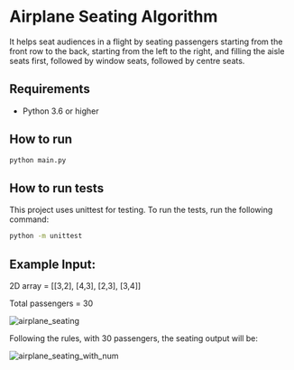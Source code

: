 # Airplane Seating Algorithm
It helps seat audiences in a flight by seating passengers starting from the front row to the back, starting from the left to the right, and filling the aisle seats first, followed by window seats, followed by centre seats.

## Requirements
- Python 3.6 or higher

## How to run
```bash
python main.py
```

## How to run tests
This project uses unittest for testing. To run the tests, run the following command:
```bash
python -m unittest
```

## Example Input:
2D array = [[3,2], [4,3], [2,3], [3,4]]

Total passengers = 30

![airplane_seating](https://user-images.githubusercontent.com/64051212/204293617-2bb10240-b031-489c-ac6c-b2ce7c889d62.jpg)

Following the rules, with 30 passengers, the seating output will be:

![airplane_seating_with_num](https://user-images.githubusercontent.com/64051212/204293610-17de9210-3ab5-4338-a3ec-64e0ae19e62e.jpg)
